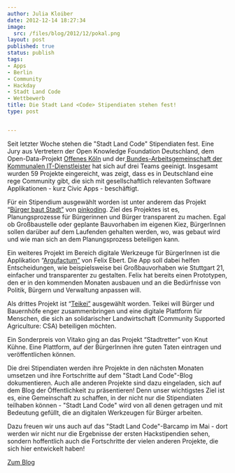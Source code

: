 ```yaml
---
author: Julia Kloiber
date: 2012-12-14 18:27:34
image:
  src: /files/blog/2012/12/pokal.png
layout: post
published: true
status: publish
tags:
- Apps
- Berlin
- Community
- Hackday
- Stadt Land Code
- Wettbewerb
title: Die Stadt Land <Code> Stipendiaten stehen fest!
type: post


---
```


Seit letzter Woche stehen die "Stadt Land Code" Stipendiaten fest. Eine Jury aus Vertretern der Open Knowledge Foundation Deutschland, dem Open-Data-Projekt [Offenes Köln](http://offeneskoeln.de/) und der[ Bundes-Arbeitsgemeinschaft der Kommunalen IT-Dienstleister](http://www.vitako.de/aktuelles/Seiten/default.aspx) hat sich auf drei Teams geeinigt. Insgesamt wurden 59 Projekte eingereicht, was zeigt, dass es in Deutschland eine rege Community gibt, die sich mit gesellschaftlich relevanten Software Applikationen - kurz Civic Apps - beschäftigt.

Für ein Stipendium ausgewählt worden ist unter anderem das Projekt “[Bürger baut Stadt”](http://stadtlandcode.de/blog/2012/12/10/buergerbautstadt.html) von [pinkoding](http://mamanoke.de/pinkoding/). Ziel des Projektes ist es, Planungsprozesse für Bürgerinnen und Bürger transparent zu machen. Egal ob Großbaustelle oder geplante Bauvorhaben im eigenen Kiez, BürgerInnen sollen darüber auf dem Laufenden gehalten werden, wo, was gebaut wird und wie man sich an dem Planungsprozess beteiligen kann.

Ein weiteres Projekt im Bereich digitale Werkzeuge für BürgerInnen ist die Applikation “[Argufactum”](http://stadtlandcode.de/blog/2012/12/14/Argufactum.html) von Felix Ebert. Die App soll dabei helfen Entscheidungen, wie beispielsweise bei Großbauvorhaben wie Stuttgart 21, einfacher und transparenter zu gestalten. Felix hat bereits einen Prototypen, den er in den kommenden Monaten ausbauen und an die Bedürfnisse von Politik, Bürgern und Verwaltung anpassen will.

Als drittes Projekt ist “[Teikei”](http://stadtlandcode.de/blog/2012/12/11/teikei.html) ausgewählt worden. Teikei will Bürger und Bauernhöfe enger zusammenbringen und eine digitale Plattform für Menschen, die sich an solidarischer Landwirtschaft (Community Supported Agriculture: CSA) beteiligen möchten.

Ein Sonderpreis von Vitako ging an das Projekt “Stadtretter” von Knut Kühne. Eine Plattform, auf der BürgerInnen ihre guten Taten eintragen und veröffentlichen können.

Die drei Stipendiaten werden ihre Projekte in den nächsten Monaten umsetzen und ihre Fortschritte auf dem "Stadt Land Code"-Blog dokumentieren. Auch alle anderen Projekte sind dazu eingeladen, sich auf dem Blog der Öffentlichkeit zu präsentieren! Denn unser wichtigstes Ziel ist es, eine Gemeinschaft zu schaffen, in der nicht nur die Stipendiaten teilhaben können - "Stadt Land Code" wird von all denen getragen und mit Bedeutung gefüllt, die an digitalen Werkzeugen für Bürger arbeiten.

Dazu freuen wir uns auch auf das "Stadt Land Code"-Barcamp im Mai - dort werden wir nicht nur die Ergebnisse der ersten Hackstipendien sehen, sondern hoffentlich auch die Fortschritte der vielen anderen Projekte, die sich hier entwickelt haben!

[Zum Blog](http://stadtlandcode.de/blog/)